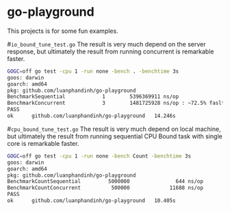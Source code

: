 # go-playground

This projects is for some fun examples.

#`io_bound_tune_test.go`
The result is very much depend on the server response, but ultimately the result from running concurrent is remarkable faster.
```bash
GOGC=off go test -cpu 1 -run none -bench . -benchtime 3s
goos: darwin
goarch: amd64
pkg: github.com/luanphandinh/go-playground
BenchmarkSequential            1        5396369911 ns/op
BenchmarkConcurrent            3        1481725928 ns/op : ~72.5% faslter
PASS
ok      github.com/luanphandinh/go-playground   14.246s
```

#`cpu_bound_tune_test.go`
The result is very much depend on local machine, but ultimately the result from running sequential CPU Bound task with single core is remarkable faster.
```bash
GOGC=off go test -cpu 1 -run none -bench Count -benchtime 3s
goos: darwin
goarch: amd64
pkg: github.com/luanphandinh/go-playground
BenchmarkCountSequential         5000000               644 ns/op
BenchmarkCountConcurrent          500000             11688 ns/op
PASS
ok      github.com/luanphandinh/go-playground   10.405s
```